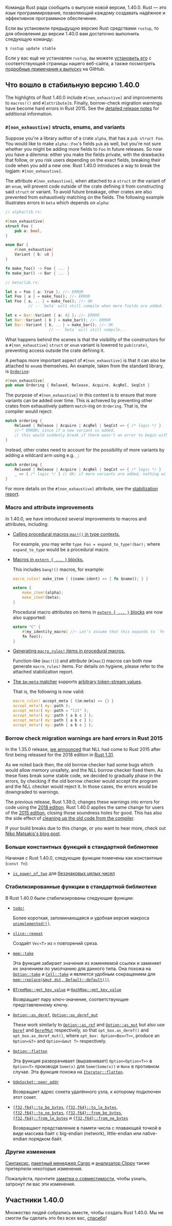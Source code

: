 Команда Rust рада сообщить о выпуске новой версии, 1.40.0. Rust — это язык программирования, позволяющий каждому создавать надёжное и эффективное программное обеспечение.

Если вы установили предыдущую версию Rust средствами `rustup`, то для обновления до версии 1.40.0 вам достаточно выполнить следующую команду:

```console
$ rustup update stable
```

Если у вас ещё не установлен `rustup`, вы можете [установить его](https://www.rust-lang.org/install.html) с соответствующей страницы нашего веб-сайта, а также посмотреть [подробные примечания к выпуску](https://github.com/rust-lang/rust/blob/master/RELEASES.md#version-1400-2019-12-19) на GitHub.

## Что вошло в стабильную версию 1.40.0

The highlights of Rust 1.40.0 include `#[non_exhaustive]` and improvements to `macros!()` and `#[attribute]`s. Finally, borrow-check migration warnings have become hard errors in Rust 2015. See the [detailed release notes](https://github.com/rust-lang/rust/blob/master/RELEASES.md#version-1400-2019-12-19) for additional information.

### `#[non_exhaustive]` structs, enums, and variants

Suppose you're a library author of a crate `alpha`, that has a `pub struct Foo`. You would like to make `alpha::Foo`'s fields `pub` as well, but you're not sure whether you might be adding more fields to `Foo` in future releases. So now you have a dilemma: either you make the fields private, with the drawbacks that follow, or you risk users depending on the exact fields, breaking their code when you add a new one. Rust 1.40.0 introduces a way to break the logjam: `#[non_exhaustive]`.

The attribute `#[non_exhaustive]`, when attached to a `struct` or the variant of an `enum`, will prevent code outside of the crate defining it from constructing said `struct` or variant. To avoid future breakage, other crates are also prevented from exhaustively matching on the fields. The following example illustrates errors in `beta` which depends on `alpha`:

```rust
// alpha/lib.rs:

#[non_exhaustive]
struct Foo {
    pub a: bool,
}

enum Bar {
    #[non_exhaustive]
    Variant { b: u8 }
}

fn make_foo() -> Foo { ... }
fn make_bar() -> Bar { ... }

// beta/lib.rs:

let x = Foo { a: true }; //~ ERROR
let Foo { a } = make_foo(); //~ ERROR
let Foo { a, .. } = make_foo(); //~ OK
          // -- `beta` will still compile when more fields are added.

let x = Bar::Variant { a: 42 }; //~ ERROR
let Bar::Variant { b } = make_bar(); //~ ERROR
let Bar::Variant { b, .. } = make_bar(); //~ OK
                   // -- `beta` will still compile...
```

What happens behind the scenes is that the visibility of the constructors for a `#[non_exhaustive]` `struct` or `enum` variant is lowered to `pub(crate)`, preventing access outside the crate defining it.

A perhaps more important aspect of `#[non_exhaustive]` is that it can also be attached to `enum`s themselves. An example, taken from the standard library, is [`Ordering`](https://doc.rust-lang.org/std/sync/atomic/enum.Ordering.html):

```rust
#[non_exhaustive]
pub enum Ordering { Relaxed, Release, Acquire, AcqRel, SeqCst }
```

The purpose of `#[non_exhaustive]` in this context is to ensure that more variants can be added over time. This is achieved by preventing other crates from exhaustively pattern `match`-ing on `Ordering`. That is, the compiler would reject:

```rust
match ordering {
    Relaxed | Release | Acquire | AcqRel | SeqCst => { /* logic */ }
    //~^ ERROR; since if a new variant is added,
    // this would suddenly break if there wasn't an error to begin with.
}
```

Instead, other crates need to account for the possibility of more variants by adding a wildcard arm using e.g. `_`:

```rust
match ordering {
    Relaxed | Release | Acquire | AcqRel | SeqCst => { /* logic */ }
    _ => { /* logic */ } // OK; if more variants are added, nothing will break.
}
```

For more details on the `#[non_exhaustive]` attribute, see the [stabilization report](https://github.com/rust-lang/rust/issues/44109#issuecomment-533356866).

### Macro and attribute improvements

In 1.40.0, we have introduced several improvements to macros and attributes, including:

- [Calling procedural macros `mac!()` in type contexts.](https://github.com/rust-lang/rust/pull/63931/#issuecomment-526362396)

    For example, you may write `type Foo = expand_to_type!(bar);` where `expand_to_type` would be a procedural macro.

- [Macros in `extern { ... }` blocks.](https://github.com/rust-lang/rust/pull/63931/#issuecomment-526362396)

    This includes `bang!()` macros, for example:

    ```rust
    macro_rules! make_item { ($name:ident) => { fn $name(); } }

    extern {
        make_item!(alpha);
        make_item!(beta);
    }
    ```

    Procedural macro attributes on items in [`extern { ... }` blocks](https://doc.rust-lang.org/nightly/reference/items/external-blocks.html) are now also supported:

    ```rust
    extern "C" {
        #[my_identity_macro] //~ Let's assume that this expands to `fn foo();`.
        fn foo();
    }
    ```

- [Generating `macro_rules!` items in procedural macros.](https://github.com/rust-lang/rust/pull/64035#issuecomment-533890826)

    Function-like (`mac!()`) and attribute (`#[mac]`) macros can both now generate `macro_rules!` items. For details on hygiene, please refer to the attached stabilization report.

- [The `$m:meta` matcher](https://github.com/rust-lang/rust/pull/63674) supports [arbitrary token-stream values](https://github.com/rust-lang/rust/pull/57367#issuecomment-457882109).

    That is, the following is now valid:

    ```rust
    macro_rules! accept_meta { ($m:meta) => {} }
    accept_meta!( my::path );
    accept_meta!( my::path = "lit" );
    accept_meta!( my::path ( a b c ) );
    accept_meta!( my::path [ a b c ] );
    accept_meta!( my::path { a b c } );
    ```

### Borrow check migration warnings are hard errors in Rust 2015

In the 1.35.0 release, [we announced](https://blog.rust-lang.org/2019/07/04/Rust-1.36.0.html#nll-for-rust-2015) that NLL had come to Rust 2015 after first being released for the 2018 edition in [Rust 1.31](https://blog.rust-lang.org/2018/12/06/Rust-1.31-and-rust-2018.html#non-lexical-lifetimes).

As we noted back then, the old borrow checker had some bugs which would allow memory unsafety, and the NLL borrow checker fixed them. As these fixes break some stable code, we decided to gradually phase in the errors, by checking if the old borrow checker would accept the program and the NLL checker would reject it. In those cases, the errors would be downgraded to warnings.

The previous release, Rust 1.39.0, changes these warnings into errors for code using the [2018 edition](https://github.com/rust-lang/rust/pull/63565). Rust 1.40.0 applies the same change for users of the [2015 edition](https://github.com/rust-lang/rust/pull/64221), closing those soundness holes for good. This has also the side effect of [cleaning up the old code from the compiler](https://github.com/rust-lang/rust/pull/64790).

If your build breaks due to this change, or you want to hear more, check out [Niko Matsakis's blog post](https://blog.rust-lang.org/2019/11/01/nll-hard-errors.html).

### Больше константных функций в стандартной библиотеке

Начиная с Rust 1.40.0, следующие функции помечены как константные (`const fn`):

- [`is_power_of_two`](https://doc.rust-lang.org/std/primitive.u8.html#method.is_power_of_two) для [беззнаковых целых чисел](https://github.com/rust-lang/rust/pull/65092)

### Стабилизированные функции в стандартной библиотеке

В Rust 1.40.0 были стабилизированы следующие функции:

- [`todo!`](https://doc.rust-lang.org/std/macro.todo.html)

    Более короткая, запоминающаяся и удобная версия макроса [`unimplemented!()`](https://doc.rust-lang.org/std/macro.unimplemented.html).

- [`slice::repeat`](https://doc.rust-lang.org/std/primitive.slice.html#method.repeat)

    Создаёт `Vec<T>` из `n` повторений среза.

- [`mem::take`](https://doc.rust-lang.org/std/mem/fn.take.html)

    Эта функция забирает значения из изменяемой ссылки и заменяет их значением по умолчанию для данного типа. Она похожа на [`Option::take`](https://doc.rust-lang.org/std/option/enum.Option.html#method.take) и [`Cell::take`](https://doc.rust-lang.org/std/cell/struct.Cell.html#method.take) и является удобным сокращением для [`mem::replace(&mut dst, Default::default())`](https://doc.rust-lang.org/std/mem/fn.replace.html).

- [`BTreeMap::get_key_value`](https://doc.rust-lang.org/std/collections/struct.BTreeMap.html#method.get_key_value) и [`HashMap::get_key_value`](https://doc.rust-lang.org/std/collections/struct.HashMap.html#method.get_key_value)

    Возвращает пару ключ-значение, соответствующие представленному ключу.

- [`Option::as_deref`](https://doc.rust-lang.org/std/option/enum.Option.html#method.as_deref), [`Option::as_deref_mut`](https://doc.rust-lang.org/std/option/enum.Option.html#method.as_deref_mut)

    These work similarly to [`Option::as_ref`](https://doc.rust-lang.org/std/option/enum.Option.html#method.as_ref) and [`Option::as_mut`](https://doc.rust-lang.org/std/option/enum.Option.html#method.as_mut) but also use [`Deref`](https://doc.rust-lang.org/std/ops/trait.Deref.html) and [`DerefMut`](https://doc.rust-lang.org/std/ops/trait.DerefMut.html) respectively, so that `opt_box.as_deref()` and `opt_box.as_deref_mut()`, where `opt_box: Option<Box<T>>`, produce an `Option<&T>` and `Option<&mut T>` respectively.

- [`Option::flatten`](https://doc.rust-lang.org/std/option/enum.Option.html#method.flatten)

    Эта функция разворачивает (выравнивает) `Option<Option<T>>` в `Option<T>` производя `Some(x)` для `Some(Some(x))` и `None` в противном случае. Эта функция похожа на [`Iterator::flatten`](https://doc.rust-lang.org/std/iter/trait.Iterator.html#method.flatten).

- [`UdpSocket::peer_addr`](https://doc.rust-lang.org/std/net/struct.UdpSocket.html#method.peer_addr)

    Возвращает адрес сокета удалённого узла, к которому подключен этот сокет.

- [`{f32,f64}::to_be_bytes`](https://doc.rust-lang.org/std/primitive.f32.html#method.to_be_bytes), [`{f32,f64}::to_le_bytes`](https://doc.rust-lang.org/std/primitive.f32.html#method.to_le_bytes),[`{f32,f64}::to_ne_bytes`](https://doc.rust-lang.org/std/primitive.f32.html#method.to_ne_bytes), [`{f32,f64}::from_be_bytes`](https://doc.rust-lang.org/std/primitive.f32.html#method.from_be_bytes), [`{f32,f64}::from_le_bytes`](https://doc.rust-lang.org/std/primitive.f32.html#method.from_le_bytes) и [`{f32,f64}::from_ne_bytes`](https://doc.rust-lang.org/std/primitive.f32.html#method.from_ne_bytes)

    Возвращают представление в памяти числа с плавающей точкой в виде массива байт с big-endian (network), little-endian или native-endian порядком байт.

### Другие изменения

[Синтаксис](https://github.com/rust-lang/rust/blob/master/RELEASES.md#version-1400-2019-12-19), [пакетный менеджер Cargo](https://github.com/rust-lang/cargo/blob/master/CHANGELOG.md#cargo-140-2019-12-19) и [анализатор Clippy](https://github.com/rust-lang/rust-clippy/blob/master/CHANGELOG.md#rust-140) также претерпели некоторые изменения.

Пожалуйста, прочтите [заметки о совместимости](https://github.com/rust-lang/rust/blob/stable/RELEASES.md#compatibility-notes), чтобы узнать, затронут ли вас эти изменения.

## Участники 1.40.0

Множество людей собрались вместе, чтобы создать Rust 1.40.0. Мы не смогли бы сделать это без всех вас, [спасибо](https://thanks.rust-lang.org/rust/1.40.0/)!
